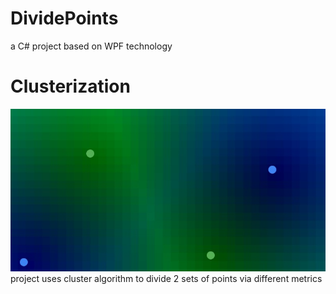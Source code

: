 # DividePoints
a C# project based on WPF technology
# Clusterization
![Alt text](image.jpg)
project uses cluster algorithm to divide 2 sets of points via different metrics
